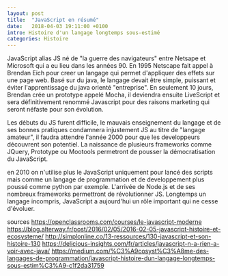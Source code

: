 ```yaml
---
layout: post
title:  "JavaScript en résumé"
date:   2018-04-03 19:11:00 +0100
intro: Histoire d'un langage longtemps sous-estimé
categories: Histoire
---
```


JavaScript alias JS né de "la guerre des navigateurs" entre Netsape et Microsoft qui a eu lieu dans les années 90.
En 1995 Netscape fait appel à Brendan Eich pour creer un langage qui permet d'appliquer des effets sur une page web.
Basé sur du java, le langage devait être simple, puissant et éviter l'apprentissage du java orienté "entreprise".
En seulement 10 jours, Brendan crée un prototype appelé Mocha, il deviendra ensuite LiveScript et sera définitivement renommé Javascript pour des raisons marketing qui seront néfaste pour son évolution.

Les débuts du JS furent difficile, le mauvais enseignement du langage et de ses bonnes pratiques condamnera injustement JS au titre de "langage amateur", il faudra attendre l'année 2000 pour que les developpeurs découvrent son potentiel. La naissance de plusieurs frameworks comme JQuery, Prototype ou Mootools permetront de pousser la démocratisation du JavaScript.

en 2010 on n'utilise plus le JavaScript uniquement pour lancé des scripts mais comme un langage de programmation et de developpement plus poussé comme python par exemple. L'arrivée de Node.js et de ses nombreux frameworks permettront de révolutionner JS.
Longtemps un langage incompris, JavaScript a aujourd'hui un rôle important qui ne cesse d'évoluer.



sources
https://openclassrooms.com/courses/le-javascript-moderne
https://blog.alterway.fr/post/2016/02/05/2016-02-05-javascript-histoire-et-ecosysteme/
http://simplonline.co/13-ressources/130-javascript-et-son-histoire-130
https://delicious-insights.com/fr/articles/javascript-n-a-rien-a-voir-avec-java/
https://medium.com/%C3%A9cosyst%C3%A8me-des-langages-de-programmation/javascript-histoire-dun-langage-longtemps-sous-estim%C3%A9-c1f2da31759
